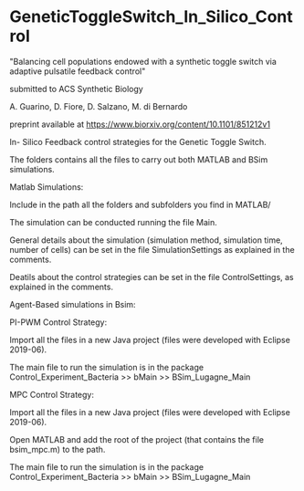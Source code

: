 # GeneticToggleSwitch_In_Silico_Control

"Balancing cell populations endowed with a synthetic toggle switch via adaptive pulsatile feedback control"

submitted to ACS Synthetic Biology

A. Guarino, D. Fiore, D. Salzano, M. di Bernardo

preprint available at https://www.biorxiv.org/content/10.1101/851212v1

In- Silico Feedback control strategies for the Genetic Toggle Switch.

The folders contains all the files to carry out both MATLAB and BSim simulations.


Matlab Simulations:

Include in the path all the folders and subfolders you find in MATLAB/

The simulation can be conducted running the file Main.

General details about the simulation (simulation method, simulation time, number of cells) can be set in the file SimulationSettings as 
explained in the comments.

Deatils about the control strategies can be set in the file ControlSettings, as explained in the comments.


Agent-Based simulations in Bsim:

PI-PWM Control Strategy:

Import all the files in a new Java project (files were developed with Eclipse 2019-06).

The main file to run the simulation is in the package Control_Experiment_Bacteria >> bMain >> BSim_Lugagne_Main


MPC Control Strategy:

Import all the files in a new Java project (files were developed with Eclipse 2019-06).

Open MATLAB and add the root of the project (that contains the file bsim_mpc.m) to the path.

The main file to run the simulation is in the package Control_Experiment_Bacteria >> bMain >> BSim_Lugagne_Main

